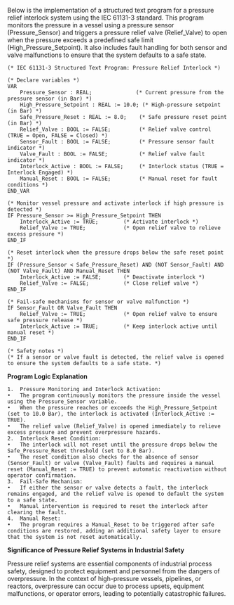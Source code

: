 Below is the implementation of a structured text program for a pressure relief interlock system using the IEC 61131-3 standard. This program monitors the pressure in a vessel using a pressure sensor (Pressure_Sensor) and triggers a pressure relief valve (Relief_Valve) to open when the pressure exceeds a predefined safe limit (High_Pressure_Setpoint). It also includes fault handling for both sensor and valve malfunctions to ensure that the system defaults to a safe state.
```
(* IEC 61131-3 Structured Text Program: Pressure Relief Interlock *)

(* Declare variables *)
VAR
    Pressure_Sensor : REAL;              (* Current pressure from the pressure sensor (in Bar) *)
    High_Pressure_Setpoint : REAL := 10.0; (* High-pressure setpoint (in Bar) *)
    Safe_Pressure_Reset : REAL := 8.0;    (* Safe pressure reset point (in Bar) *)
    Relief_Valve : BOOL := FALSE;         (* Relief valve control (TRUE = Open, FALSE = Closed) *)
    Sensor_Fault : BOOL := FALSE;         (* Pressure sensor fault indicator *)
    Valve_Fault : BOOL := FALSE;          (* Relief valve fault indicator *)
    Interlock_Active : BOOL := FALSE;     (* Interlock status (TRUE = Interlock Engaged) *)
    Manual_Reset : BOOL := FALSE;         (* Manual reset for fault conditions *)
END_VAR

(* Monitor vessel pressure and activate interlock if high pressure is detected *)
IF Pressure_Sensor >= High_Pressure_Setpoint THEN
    Interlock_Active := TRUE;        (* Activate interlock *)
    Relief_Valve := TRUE;            (* Open relief valve to relieve excess pressure *)
END_IF

(* Reset interlock when the pressure drops below the safe reset point *)
IF (Pressure_Sensor < Safe_Pressure_Reset) AND (NOT Sensor_Fault) AND (NOT Valve_Fault) AND Manual_Reset THEN
    Interlock_Active := FALSE;       (* Deactivate interlock *)
    Relief_Valve := FALSE;           (* Close relief valve *)
END_IF

(* Fail-safe mechanisms for sensor or valve malfunction *)
IF Sensor_Fault OR Valve_Fault THEN
    Relief_Valve := TRUE;            (* Open relief valve to ensure safe pressure release *)
    Interlock_Active := TRUE;        (* Keep interlock active until manual reset *)
END_IF

(* Safety notes *)
(* If a sensor or valve fault is detected, the relief valve is opened to ensure the system defaults to a safe state. *)
```

**Program Logic Explanation**

	1.	Pressure Monitoring and Interlock Activation:
	•	The program continuously monitors the pressure inside the vessel using the Pressure_Sensor variable.
	•	When the pressure reaches or exceeds the High_Pressure_Setpoint (set to 10.0 Bar), the interlock is activated (Interlock_Active := TRUE).
	•	The relief valve (Relief_Valve) is opened immediately to relieve excess pressure and prevent overpressure hazards.
	2.	Interlock Reset Condition:
	•	The interlock will not reset until the pressure drops below the Safe_Pressure_Reset threshold (set to 8.0 Bar).
	•	The reset condition also checks for the absence of sensor (Sensor_Fault) or valve (Valve_Fault) faults and requires a manual reset (Manual_Reset := TRUE) to prevent automatic reactivation without operator confirmation.
	3.	Fail-Safe Mechanism:
	•	If either the sensor or valve detects a fault, the interlock remains engaged, and the relief valve is opened to default the system to a safe state.
	•	Manual intervention is required to reset the interlock after clearing the fault.
	4.	Manual Reset:
	•	The program requires a Manual_Reset to be triggered after safe conditions are restored, adding an additional safety layer to ensure that the system is not reset automatically.

**Significance of Pressure Relief Systems in Industrial Safety**

Pressure relief systems are essential components of industrial process safety, designed to protect equipment and personnel from the dangers of overpressure. In the context of high-pressure vessels, pipelines, or reactors, overpressure can occur due to process upsets, equipment malfunctions, or operator errors, leading to potentially catastrophic failures.
